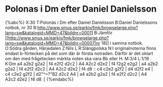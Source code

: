# Polonas i Dm efter Daniel Danielsson

{%abc%}
X:30
T:Polonäs i Dm efter Daniel Danielsson
B:Daniel Danielssons notbok, nr 30
B:http://www.smus.se/earkiv/fmk/browselarge.php?lang=sw&katalogid=MMD+47&bildnr=00011
B:Jämför [[http://www.smus.se/earkiv/fmk/browselarge.php?lang=sw&katalogid=MMD+47&bildnr=00007|nr 18]] i samma notbok.
O:Södra gården, Härjedalen
Z:Nils L
R:Slängpolska
N:I originalnoterna finns endast b-förtecken på det som där är första notraden. Därför är det oklart om den med frågetecken märkta noten ska vara Bb eller H.
M:3/4
L:1/16
K:Dm
a4 a2b2 g2a2 | f4 e2f2 d2c2 | A4 A2c2 d2e2 | f4 f2g2 e2g2 | a4 a2b2 g2a2 | f4 e2f2 d2c2 | A4 A2c2 d2e2 | f4 d8 ::
c4 c2e2 g2f2 | d4 d2f2 e4 | c4 c2e2 g2f2 | d2"^\=?"B2 d2c2 A4 | a4 a2b2 g2a2 | f4 e2f2 d2c2 | A4 A2c2 d2e2 | f4 d8 :|
{%endabc%}
